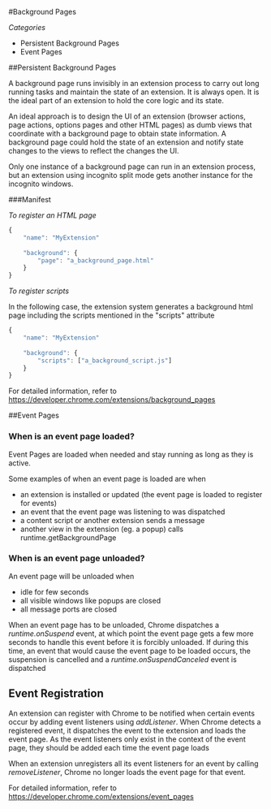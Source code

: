 #Background Pages

*Categories*
* Persistent Background Pages
* Event Pages

##Persistent Background Pages

A background page runs invisibly in an extension process to carry out long running tasks and maintain the state of an extension. It is always open. It is the ideal part of an extension to hold the core logic and its state. 

An ideal approach is to design the UI of an extension (browser actions, page actions, options pages and other HTML pages) as dumb views that coordinate with a background page to obtain state information. A background page could hold the state of an extension and notify state changes to the views to reflect the changes the UI.

Only one instance of a background page can run in an extension process, but an extension using incognito split mode gets another instance for the incognito windows. 

###Manifest

*To register an HTML page*

```javascript
{
	"name": "MyExtension"
	
	"background": {
		"page": "a_background_page.html"
	}
}
```


*To register scripts*

In the following case, the extension system generates a background html page including the scripts mentioned in the "scripts" attribute

```javascript
{
	"name": "MyExtension"
	
	"background": {
		"scripts": ["a_background_script.js"]
	}
}
```

For detailed information, refer to https://developer.chrome.com/extensions/background_pages

##Event Pages	

### When is an event page loaded?

Event Pages are loaded when needed and stay running as long as they is active.

Some examples of when an event page is loaded are when
* an extension is installed or updated (the event page is loaded to register for events)
* an event that the event page was listening to was dispatched
* a content script or another extension sends a message
* another view in the extension (eg. a popup) calls runtime.getBackgroundPage

### When is an event page unloaded?

An event page will be unloaded when 
* idle for few seconds
* all visible windows like popups are closed
* all message ports are closed

When an event page has to be unloaded, Chrome dispatches a *runtime.onSuspend* event, at which point the event page gets a few more seconds to handle this event before it is forcibly unloaded. If during this time, an event that would cause the event page to be loaded occurs, the suspension is cancelled and a *runtime.onSuspendCanceled* event is dispatched

Event Registration 
------------------
An extension can register with Chrome to be notified when certain events occur by adding event listeners using *addListener*. When Chrome detects a registered event, it dispatches the event to the extension and loads the event page. As the event listeners only exist in the context of the event page, they should be added each time the event page loads

When an extension unregisters all its event listeners for an event by calling *removeListener*, Chrome no longer loads the event page for that event. 

For detailed information, refer to https://developer.chrome.com/extensions/event_pages
